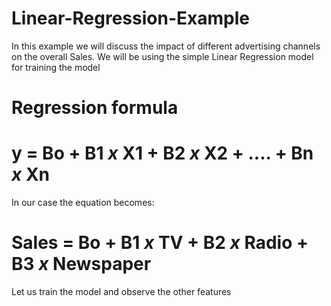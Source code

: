 # Linear-Regression-Example

In this example we will discuss the impact of different advertising channels on the overall Sales.
We will be using the simple Linear Regression model for training the model

# Regression formula
# y = Bo + B1 *x* X1 + B2 *x* X2 + .... + Bn *x* Xn


In our case the equation becomes:
# Sales = Bo + B1 *x* TV + B2 *x* Radio + B3 *x* Newspaper

Let us train the model and observe the other features
